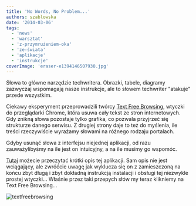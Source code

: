 ```yaml
---
title: 'No Words, No Problem...'
authors: szablowska
date: '2014-03-06'
tags:
  - 'news'
  - 'warsztat'
  - 'z-przymrużeniem-oka'
  - 'ze-świata'
  - 'aplikacje'
  - 'instrukcje'
coverImage: 'eraser-e1394146507930.jpg'
---
```


Słowa to główne narzędzie techwritera. Obrazki, tabele, diagramy zazwyczaj
wspomagają nasze instrukcje, ale to słowem techwriter "atakuje" przede
wszystkim.

<!--truncate-->

Ciekawy eksperyment przeprowadzili twórcy
[Text Free Browsing](https://chrome.google.com/webstore/detail/text-free-browsing/ioglfbphilinnhdmfbmfljmhemegfcdg), wtyczki
do przeglądarki Chrome, która usuwa cały tekst ze stron internetowych. Gdy
znikną słowa pozostaje tylko grafika, co pozwala przyjrzeć się strukturze danego
serwisu. Z drugiej strony daje to też do myślenia, ile treści rzeczywiście
wyrażamy słowami na różnego rodzaju portalach.

Gdyby usunąć słowa z interfejsu niejednej aplikacji, od razu zauważylibyśmy na
ile jest on intuicyjny, a na ile musimy go wspomóc.

[Tutaj](https://www.yahoo.com/tech/hate-reading-but-love-the-internet-text-free-76461431180.html)
możecie przeczytać krótki opis tej aplikacji. Sam opis nie jest wciągający, ale
zwróćcie uwagę jak wyklucza się on z zamieszczoną na końcu zbyt długą i zbyt
dokładną instrukcją instalacji i obsługi tej niezwykle prostej wtyczki...
Właśnie przez taki przepych słów my teraz klikniemy na Text Free Browsing...

![textfreebrowsing](images/textfreebrowsing-300x186.png)
